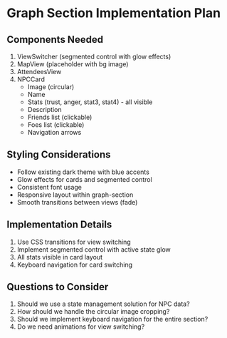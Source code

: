 # Graph Section Implementation Plan

## Components Needed
1. ViewSwitcher (segmented control with glow effects)
2. MapView (placeholder with bg image)
3. AttendeesView
4. NPCCard
   - Image (circular)
   - Name
   - Stats (trust, anger, stat3, stat4) - all visible
   - Description
   - Friends list (clickable)
   - Foes list (clickable)
   - Navigation arrows

## Styling Considerations
- Follow existing dark theme with blue accents
- Glow effects for cards and segmented control
- Consistent font usage
- Responsive layout within graph-section
- Smooth transitions between views (fade)

## Implementation Details
1. Use CSS transitions for view switching
2. Implement segmented control with active state glow
3. All stats visible in card layout
4. Keyboard navigation for card switching

## Questions to Consider
1. Should we use a state management solution for NPC data?
2. How should we handle the circular image cropping?
3. Should we implement keyboard navigation for the entire section?
4. Do we need animations for view switching? 